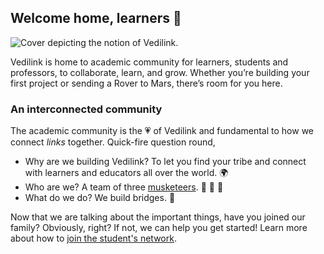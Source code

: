 ## Welcome home, learners 👋

![Cover depicting the notion of Vedilink.](https://user-images.githubusercontent.com/5800726/139145121-1e9f1e81-c59f-48bb-896f-5936cb028af4.png)

Vedilink is home to academic community for learners, students and professors, to collaborate, learn, and grow. Whether you’re building your first project or sending a Rover to Mars, there’s room for you here.

### An interconnected community

The academic community is the 💗 of Vedilink and fundamental to how we connect _links_ together. Quick-fire question round,

- Why are we building Vedilink? To let you find your tribe and connect with learners and educators all over the world. 🌍
- Who are we? A team of three [musketeers](https://about.vedilink.com/). :woozy_face:	:exploding_head:	:partying_face:	
- What do we do? We build bridges. :bridge_at_night:

Now that we are talking about the important things, have you joined our family? Obviously, right? If not, we can help you get started! Learn more about how to [join the student's network](https://vedilink.com/).
